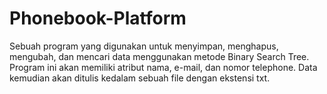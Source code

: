 # Phonebook-Platform
Sebuah program yang digunakan untuk menyimpan, menghapus, mengubah, dan mencari data menggunakan metode Binary Search Tree. Program ini akan memiliki atribut nama, e-mail, dan nomor telephone. Data kemudian akan ditulis kedalam
sebuah file dengan ekstensi txt.

